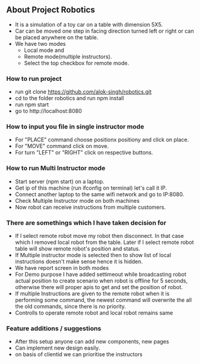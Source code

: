 ## About Project Robotics
- It is a simulation of a toy car on a table with dimension 5X5.
- Car can be moved one step in facing direction turned left or right or can be placed anywhere on the table.
- We have two modes 
	- Local mode and 
	- Remote mode(multiple instructors).
    - Select the top checkbox for remote mode.

### How to run project
- run git clone https://github.com/alok-singh/robotics.git
- cd to the folder robotics and run npm install
- run npm start
- go to http://localhost:8080

### How to input you file in single instructor mode
- For "PLACE" command choose positionx positiony and click on place.
- For "MOVE" command click on move.
- For turn "LEFT" or "RIGHT" click on respective buttons.

### How to run Multi Instructor mode
- Start server (npm start) on a laptop.
- Get ip of this machine (run ifconfig on terminal) let's call it IP.
- Connect another laptop to the same wifi network and go to IP:8080.
- Check Multiple Instructor mode on both machines
- Now robot can receive instructions from multiple customers. 

### There are somethings which I have taken decision for
- If I select remote robot move my robot then disconnect. In that case which I removed local robot from the table. Later if I select remote robot table will show remote robot's position and status.
- If Multiple instructor mode is selected then to show list of local instructions doesn't make sense hence it is hidden.
- We have report screen in both modes
- For Demo purpose I have added settimeout while broadcasting robot actual position to create scenario when robot is offline for 5 seconds, otherwise there will proper apis to get and set the position of robot.
- If multiple Instructions are given to the remote robot when it is performing some command, the newest command will overwrite the all the old commands, since there is no priority.
- Controlls to operate remote robot and local robot remains same

### Feature additions / suggestions
- After this setup anyone can add new components, new pages
- Can implement new design easily.
- on basis of clientid we can prioritise the instructors